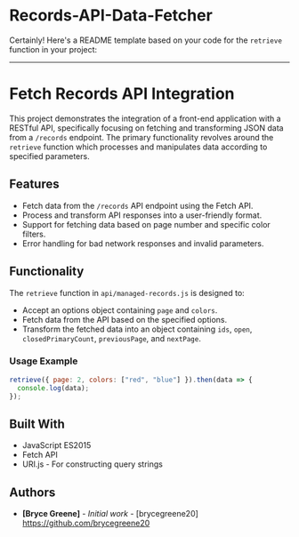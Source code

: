 # Records-API-Data-Fetcher
Certainly! Here's a README template based on your code for the `retrieve` function in your project:

---

# Fetch Records API Integration

This project demonstrates the integration of a front-end application with a RESTful API, specifically focusing on fetching and transforming JSON data from a `/records` endpoint. The primary functionality revolves around the `retrieve` function which processes and manipulates data according to specified parameters.

## Features

- Fetch data from the `/records` API endpoint using the Fetch API.
- Process and transform API responses into a user-friendly format.
- Support for fetching data based on page number and specific color filters.
- Error handling for bad network responses and invalid parameters.


## Functionality

The `retrieve` function in `api/managed-records.js` is designed to:

- Accept an options object containing `page` and `colors`.
- Fetch data from the API based on the specified options.
- Transform the fetched data into an object containing `ids`, `open`, `closedPrimaryCount`, `previousPage`, and `nextPage`.

### Usage Example

```javascript
retrieve({ page: 2, colors: ["red", "blue"] }).then(data => {
  console.log(data);
});
```

## Built With

- JavaScript ES2015
- Fetch API
- URI.js - For constructing query strings

## Authors

- **[Bryce Greene]** - *Initial work* - [brycegreene20]
https://github.com/brycegreene20
